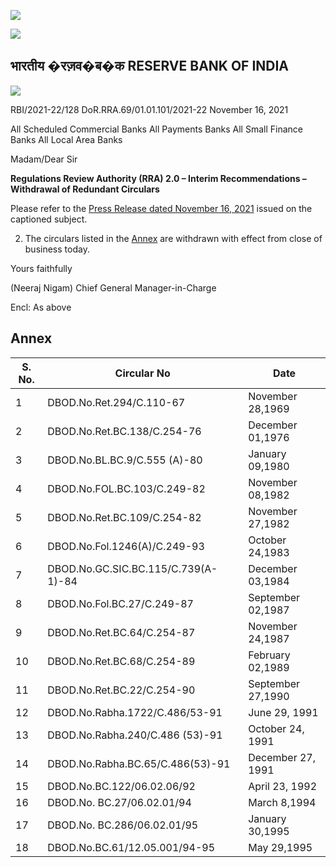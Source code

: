 ![](_page_0_Picture_0.jpeg)

![](_page_0_Picture_1.jpeg)

## **भारतीय �रज़व�ब�क** RESERVE BANK OF INDIA

![](_page_0_Picture_3.jpeg)

RBI/2021-22/128 DoR.RRA.69/01.01.101/2021-22 November 16, 2021

All Scheduled Commercial Banks All Payments Banks All Small Finance Banks All Local Area Banks

Madam/Dear Sir

**Regulations Review Authority (RRA) 2.0 – Interim Recommendations – Withdrawal of Redundant Circulars**

Please refer to the [Press Release dated November 16, 2021](https://www.rbi.org.in/Scripts/BS_PressReleaseDisplay.aspx?prid=52567) issued on the captioned subject.

2. The circulars listed in the [Annex](#page-1-0) are withdrawn with effect from close of business today.

Yours faithfully

(Neeraj Nigam) Chief General Manager-in-Charge

Encl: As above

## **Annex**

<span id="page-1-0"></span>

| S. No. | Circular No                         | Date              |
|--------|-------------------------------------|-------------------|
| 1      | DBOD.No.Ret.294/C.110-67            | November 28,1969  |
| 2      | DBOD.No.Ret.BC.138/C.254-76         | December 01,1976  |
| 3      | DBOD.No.BL.BC.9/C.555 (A)-80        | January 09,1980   |
| 4      | DBOD.No.FOL.BC.103/C.249-82         | November 08,1982  |
| 5      | DBOD.No.Ret.BC.109/C.254-82         | November 27,1982  |
| 6      | DBOD.No.Fol.1246(A)/C.249-93        | October 24,1983   |
| 7      | DBOD.No.GC.SIC.BC.115/C.739(A-1)-84 | December 03,1984  |
| 8      | DBOD.No.Fol.BC.27/C.249-87          | September 02,1987 |
| 9      | DBOD.No.Ret.BC.64/C.254-87          | November 24,1987  |
| 10     | DBOD.No.Ret.BC.68/C.254-89          | February 02,1989  |
| 11     | DBOD.No.Ret.BC.22/C.254-90          | September 27,1990 |
| 12     | DBOD.No.Rabha.1722/C.486/53-91      | June 29, 1991     |
| 13     | DBOD.No.Rabha.240/C.486 (53)-91     | October 24, 1991  |
| 14     | DBOD.No.Rabha.BC.65/C.486(53)-91    | December 27, 1991 |
| 15     | DBOD.No.BC.122/06.02.06/92          | April 23, 1992    |
| 16     | DBOD.No. BC.27/06.02.01/94          | March 8,1994      |
| 17     | DBOD.No. BC.286/06.02.01/95         | January 30,1995   |
| 18     | DBOD.No.BC.61/12.05.001/94-95       | May 29,1995       |